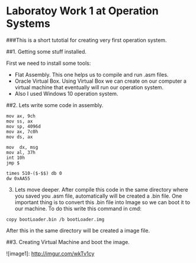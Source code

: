 # Laboratoy Work 1 at Operation Systems

###This is a short tutotial for creating very first operation system.

##1. Getting some stuff installed.

First we need to install some tools:
- Flat Assembly. This one helps us to compile and run .asm files.
- Oracle Virtual Box. Using Virtual Box we can create on our computer a virtual machine that eventually will run our operation system.
- Also I used Windows 10 operation system.

##2. Lets write some code in assembly.

~~~
mov ax, 9ch
mov ss, ax
mov sp, 4096d
mov ax, 7c0h
mov ds, ax

mov  dx, msg
mov al, 37h
int 10h
jmp $

times 510-($-$$) db 0
dw 0xAA55
~~~

3. Lets move deeper.
After compile this code in the same directory where you saved you .asm file, automatically will be created a .bin file. One important thing is to convert this .bin file into Image so we can boot it to our machine. To do this write this command in cmd:
~~~
copy bootLoader.bin /b bootLoader.img
~~~
After this in the same directory will be created a image file.

##3. Creating Virtual Machine and boot the image.


![image1]: http://imgur.com/wkTv1cy


